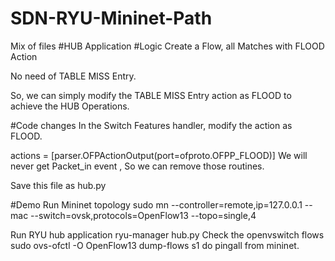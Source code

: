 # SDN-RYU-Mininet-Path
Mix of files
#HUB Application
#Logic
Create a Flow, all Matches with FLOOD Action

No need of TABLE MISS Entry.

So, we can simply modify the TABLE MISS Entry action as FLOOD to achieve the HUB Operations.

#Code changes
In the Switch Features handler, modify the action as FLOOD.

actions = [parser.OFPActionOutput(port=ofproto.OFPP_FLOOD)]
We will never get Packet_in event , So we can remove those routines.

Save this file as hub.py

#Demo
Run Mininet topology
sudo mn --controller=remote,ip=127.0.0.1 --mac --switch=ovsk,protocols=OpenFlow13 --topo=single,4

Run RYU hub application
ryu-manager hub.py
Check the openvswitch flows
sudo ovs-ofctl -O OpenFlow13 dump-flows s1
do pingall from mininet.
